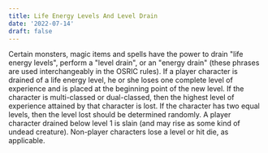 ```yaml
---
title: Life Energy Levels And Level Drain
date: '2022-07-14'
draft: false
---
```


Certain monsters, magic items and spells have the power to drain "life energy levels", perform a "level drain", or an "energy drain" (these phrases are used interchangeably in the OSRIC rules). If a player character is drained of a life energy level, he or she loses one complete level of experience and is placed at the beginning point of the new level. If the character is multi-classed or dual-classed, then the highest level of experience attained by that character is lost. If the character has two equal levels, then the level lost should be determined randomly. A player character drained below level 1 is slain (and may rise as some kind of undead creature). Non-player characters lose a level or hit die, as applicable.
